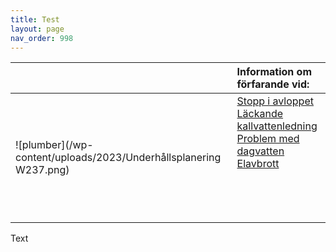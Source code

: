 ```yaml
---
title: Test
layout: page
nav_order: 998
---
```

| | **Information om förfarande vid:** 
| :-------- | :-------- |
| ![plumber](/wp-content/uploads/2023/Underhållsplanering W237.png) | [Stopp i avloppet](https://markdownlivepreview.com/) <br> [ Läckande kallvattenledning](https://markdownlivepreview.com/) <br> [ Problem med dagvatten](https://markdownlivepreview.com/) <br> [ Elavbrott](https://markdownlivepreview.com/) <br><br><br><br><br> |


Text
